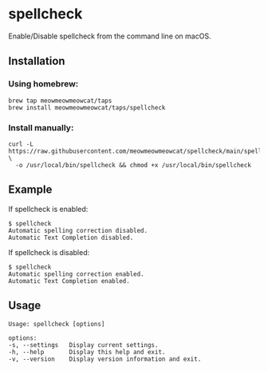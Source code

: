 # spellcheck

Enable/Disable spellcheck from the command line on macOS.

## Installation

### Using homebrew:

```shell
brew tap meowmeowmeowcat/taps
brew install meowmeowmeowcat/taps/spellcheck
```

### Install manually:

```shell
curl -L https://raw.githubusercontent.com/meowmeowmeowcat/spellcheck/main/spellcheck \
  -o /usr/local/bin/spellcheck && chmod +x /usr/local/bin/spellcheck
```

## Example

If spellcheck is enabled:
```shell
$ spellcheck
Automatic spelling correction disabled.
Automatic Text Completion disabled.
```

If spellcheck is disabled:
```shell
$ spellcheck
Automatic spelling correction enabled.
Automatic Text Completion enabled.
```


## Usage

```
Usage: spellcheck [options]

options:
-s, --settings   Display current settings.
-h, --help       Display this help and exit. 
-v, --version    Display version information and exit.
```
